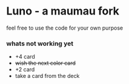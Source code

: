 # Luno - a maumau fork

feel free to use the code for your own purpose


### whats not working yet

* +4 card
* ~~wish the next color card~~
* +2 card
* take a card from the deck